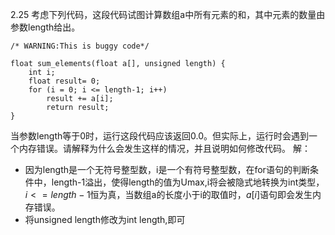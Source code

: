 2.25 考虑下列代码，这段代码试图计算数组a中所有元素的和，其中元素的数量由参数length给出。
    
    /* WARNING:This is buggy code*/
    
    float sum_elements(float a[], unsigned length) {
        int i;
        float result= 0;
        for (i = 0; i <= length-1; i++)
            result += a[i];
            return result;
    }
当参数length等于0时，运行这段代码应该返回0.0。但实际上，运行时会遇到一个内存错误。请解释为什么会发生这样的情况，并且说明如何修改代码。
解：
- 因为length是一个无符号整型数，i是一个有符号整型数，在for语句的判断条件中，length-1溢出，使得length的值为Umax,i将会被隐式地转换为int类型，$i<=length-1$恒为真，当数组a的长度小于i的取值时，$a[i]$语句即会发生内存错误。
- 将unsigned length修改为int length,即可